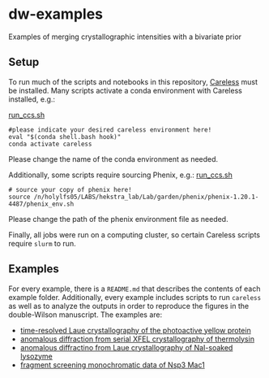 # dw-examples

Examples of merging crystallographic intensities with a bivariate prior

## Setup 

To run much of the scripts and notebooks in this repository, [Careless](https://github.com/rs-station/careless) must be installed. Many scripts activate a conda environment with Careless installed, e.g.:

[run_ccs.sh](pyp/run_ccs.sh)
```
#please indicate your desired careless environment here!
eval "$(conda shell.bash hook)"
conda activate careless
```
Please change the name of the conda environment as needed. 

Additionally, some scripts require sourcing Phenix, e.g.: 
[run_ccs.sh](thermolysin_xfel/scripts/run_ccs.sh)

```
# source your copy of phenix here!
source /n/holylfs05/LABS/hekstra_lab/Lab/garden/phenix/phenix-1.20.1-4487/phenix_env.sh
```
Please change the path of the phenix environment file as needed. 

Finally, all jobs were run on a computing cluster, so certain Careless scripts require `slurm` to run. 

## Examples
For every example, there is a `README.md` that describes the contents of each example folder. Additionally, every example includes scripts to run `careless` as well as to analyze the outputs in order to reproduce the figures in the double-Wilson manuscript. The examples are: 

- [time-resolved Laue crystallography of the photoactive yellow protein](pyp/README.md)
- [anomalous diffraction from serial XFEL crystallography of thermolysin](thermolysin_xfel/README.md)
- [anomalous diffractino from Laue crystallography of NaI-soaked lysozyme](lysozyme/README.md)
- [fragment screening monochromatic data of Nsp3 Mac1](dfs/README.md)  
